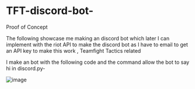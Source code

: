 # TFT-discord-bot-

Proof of Concept

 The following showcase me making an discord bot which later I can implement with the riot API to make the discord bot as I have to email to get an API key to make this work , Teamfight Tactics related

I make an bot with the following code and the command allow the bot to say hi in discord.py-


![image](https://github.com/jimmy70111/TFT-discord-bot-/assets/123014046/4c251f3b-a4ef-4e9d-be6c-8de261176e13)

